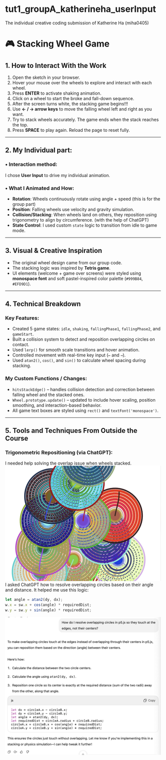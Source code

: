 # tut1_groupA_katherineha_userInput
The individual creative coding submission of Katherine Ha (miha0405)

# 🎮 Stacking Wheel Game
## 1. How to Interact With the Work

1. Open the sketch in your browser.
2. Hover your mouse over the wheels to explore and interact with each wheel.
3. Press **ENTER** to activate shaking animation.
4. Click on a wheel to start the broke and fall-down sequence.
5. After the screen turns white, the stacking game begins!!!
6. Use **← / → arrow keys** to move the falling wheel left and right as you want.
7. Try to stack wheels accurately. The game ends when the stack reaches the top.
8. Press **SPACE** to play again. Reload the page to reset fully.

---

## 2. My Individual part:

### • Interaction method:
I chose **User Input** to drive my individual animation.

### • What I Animated and How:
- **Rotation**: Wheels continuously rotate using angle + speed (this is for the group part)
- **Position**: Falling wheels use velocity and gravity simulation.
- **Collision/Stacking**: When wheels land on others, they reposition using trigonometry to align by circumference. (with the help of ChatGPT)
- **State Control**: I used custom `state` logic to transition from idle to game mode.

---

## 3. Visual & Creative Inspiration

- The original wheel design came from our group code.
- The stacking logic was inspired by **Tetris game**.
- UI elements (welcome + game over screens) were styled using **monospace font** and soft pastel-inspired color palette (`#999B84`, `#EFD9D1`).

---

## 4. Technical Breakdown

### Key Features:
- Created 5 game states: `idle`, `shaking`, `fallingPhase1`, `fallingPhase2`, and `gameStart`.
- Built a collision system to detect and reposition overlapping circles on contact.
- Used `lerp()` for smooth scale transitions and hover animation.
- Controlled movement with real-time key input (`←` and `→`).
- Used `atan2()`, `cos()`, and `sin()` to calculate wheel spacing during stacking.

### My Custom Functions / Changes:
- `hitsStackEdge()` – handles collision detection and correction between falling wheel and the stacked ones.
- `Wheel.prototype.update()` – updated to include hover scaling, position smoothing, and interaction-based behavior.
- All game text boxes are styled using `rect()` and `textFont('monospace')`.

---

## 5. Tools and Techniques From Outside the Course

### Trigonometric Repositioning (via ChatGPT):
I needed help solving the overlap issue when wheels stacked. 
![Problem when wheels falling](p5_project/libraries/images/wheel_problem_1.png)
I asked ChatGPT how to resolve overlapping circles based on their angle and distance. It helped me use this logic:

```js
let angle = atan2(dy, dx);
w.x = sw.x + cos(angle) * requiredDist;
w.y = sw.y + sin(angle) * requiredDist;
```
![ChatGPT Conversation](p5_project/libraries/images/AI_1.png)